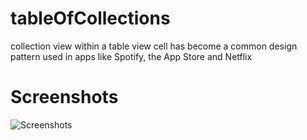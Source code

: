# tableOfCollections

collection view within a table view cell has become a common design pattern used in apps like Spotify, the App Store and Netflix

# Screenshots

![Screenshots](https://user-images.githubusercontent.com/38237387/133815141-0fa9ecbf-6127-4925-8097-011b7bfabceb.png)
